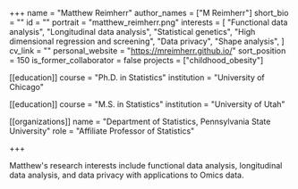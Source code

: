 +++
name = "Matthew Reimherr"
author_names = ["M Reimherr"]
short_bio = ""
id = ""
portrait = "matthew_reimherr.png"
interests = [
  "Functional data analysis",
  "Longitudinal data analysis",
  "Statistical genetics",
  "High dimensional regression and screening",
  "Data privacy",
  "Shape analysis",
]
cv_link = ""
personal_website = "https://mreimherr.github.io/"
sort_position = 150
is_former_collaborator = false
projects = ["childhood_obesity"]

[[education]]
  course = "Ph.D. in Statistics"
  institution = "University of Chicago"

[[education]]
  course = "M.S. in Statistics"
  institution = "University of Utah"

[[organizations]]
    name = "Department of Statistics, Pennsylvania State University"
    role = "Affiliate Professor of Statistics"

+++

Matthew's research interests include functional data analysis, longitudinal data analysis, and data privacy with applications to Omics data.
